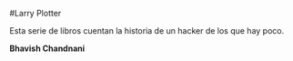 #Larry Plotter

Esta serie de libros cuentan la historia de un hacker de los que hay poco.

**Bhavish Chandnani**
